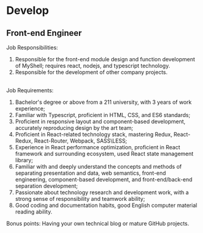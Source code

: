 # Develop

## Front-end Engineer

Job Responsibilities:&#x20;

1. Responsible for the front-end module design and function development of MyShell; requires react, nodejs, and typescript technology.
2. Responsible for the development of other company projects.

\
Job Requirements:

1. Bachelor's degree or above from a 211 university, with 3 years of work experience; &#x20;
2. Familiar with Typescript, proficient in HTML, CSS, and ES6 standards;
3. Proficient in responsive layout and component-based development, accurately reproducing design by the art team;
4. Proficient in React-related technology stack, mastering Redux, React-Redux, React-Router, Webpack, SASS\LESS; &#x20;
5. Experience in React performance optimization, proficient in React framework and surrounding ecosystem, used React state management library;
6. Familiar with and deeply understand the concepts and methods of separating presentation and data, web semantics, front-end engineering, component-based development, and front-end/back-end separation development;
7. Passionate about technology research and development work, with a strong sense of responsibility and teamwork ability;
8. Good coding and documentation habits, good English computer material reading ability.

Bonus points: Having your own technical blog or mature GitHub projects.